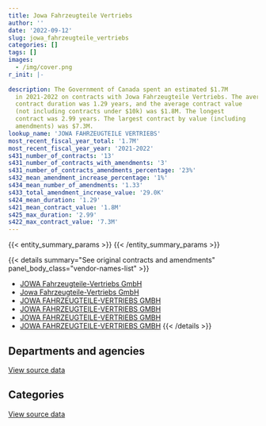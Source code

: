 ```yaml
---
title: Jowa Fahrzeugteile Vertriebs
author: ''
date: '2022-09-12'
slug: jowa_fahrzeugteile_vertriebs
categories: []
tags: []
images:
  - /img/cover.png
r_init: |-
  
description: The Government of Canada spent an estimated $1.7M
  in 2021-2022 on contracts with Jowa Fahrzeugteile Vertriebs. The average
  contract duration was 1.29 years, and the average contract value
  (not including contracts under $10k) was $1.8M. The longest
  contract was 2.99 years. The largest contract by value (including
  amendments) was $7.3M.
lookup_name: 'JOWA FAHRZEUGTEILE VERTRIEBS'
most_recent_fiscal_year_total: '1.7M'
most_recent_fiscal_year_year: '2021-2022'
s431_number_of_contracts: '13'
s431_number_of_contracts_with_amendments: '3'
s431_number_of_contracts_amendments_percentage: '23%'
s432_mean_amendment_increase_percentage: '1%'
s434_mean_number_of_amendments: '1.33'
s433_total_amendment_increase_value: '29.0K'
s424_mean_duration: '1.29'
s421_mean_contract_value: '1.8M'
s425_max_duration: '2.99'
s422_max_contract_value: '7.3M'
---
```


<script src="/rmarkdown-libs/htmlwidgets/htmlwidgets.js"></script>
<link href="/rmarkdown-libs/datatables-css/datatables-crosstalk.css" rel="stylesheet" />
<script src="/rmarkdown-libs/datatables-binding/datatables.js"></script>
<script src="/rmarkdown-libs/jquery/jquery-3.6.0.min.js"></script>
<link href="/rmarkdown-libs/dt-core-bootstrap/css/dataTables.bootstrap.min.css" rel="stylesheet" />
<link href="/rmarkdown-libs/dt-core-bootstrap/css/dataTables.bootstrap.extra.css" rel="stylesheet" />
<script src="/rmarkdown-libs/dt-core-bootstrap/js/jquery.dataTables.min.js"></script>
<script src="/rmarkdown-libs/dt-core-bootstrap/js/dataTables.bootstrap.min.js"></script>
<link href="/rmarkdown-libs/crosstalk/css/crosstalk.min.css" rel="stylesheet" />
<script src="/rmarkdown-libs/crosstalk/js/crosstalk.min.js"></script>
<script src="/rmarkdown-libs/htmlwidgets/htmlwidgets.js"></script>
<link href="/rmarkdown-libs/datatables-css/datatables-crosstalk.css" rel="stylesheet" />
<script src="/rmarkdown-libs/datatables-binding/datatables.js"></script>
<script src="/rmarkdown-libs/jquery/jquery-3.6.0.min.js"></script>
<link href="/rmarkdown-libs/dt-core-bootstrap/css/dataTables.bootstrap.min.css" rel="stylesheet" />
<link href="/rmarkdown-libs/dt-core-bootstrap/css/dataTables.bootstrap.extra.css" rel="stylesheet" />
<script src="/rmarkdown-libs/dt-core-bootstrap/js/jquery.dataTables.min.js"></script>
<script src="/rmarkdown-libs/dt-core-bootstrap/js/dataTables.bootstrap.min.js"></script>
<link href="/rmarkdown-libs/crosstalk/css/crosstalk.min.css" rel="stylesheet" />
<script src="/rmarkdown-libs/crosstalk/js/crosstalk.min.js"></script>

{{< entity_summary_params >}}
{{< /entity_summary_params >}}

{{< details summary="See original contracts and amendments" panel_body_class="vendor-names-list" >}}
- [JOWA Fahrzeugteile-Vertriebs GmbH](https://search.open.canada.ca/en/ct/?sort=contract_value_f%20desc&page=1&search_text=%22JOWA%20Fahrzeugteile-Vertriebs%20GmbH%22)
- [Jowa Fahrzeugteile-Vertriebs GmbH](https://search.open.canada.ca/en/ct/?sort=contract_value_f%20desc&page=1&search_text=%22Jowa%20Fahrzeugteile-Vertriebs%20GmbH%22)
- [JOWA FAHRZEUGTEILE-VERTRIEBS GMBH](https://search.open.canada.ca/en/ct/?sort=contract_value_f%20desc&page=1&search_text=%22JOWA%20%20FAHRZEUGTEILE-VERTRIEBS%20GMBH%22)
- [JOWA FAHRZEUGTEILE-VERTRIEBS GMBH](https://search.open.canada.ca/en/ct/?sort=contract_value_f%20desc&page=1&search_text=%22JOWA%20%20%20%20%20%20%20%20%20%20%20%20%20%20%20%20%20%20%20%20%20%20%20%20%20%20FAHRZEUGTEILE-VERTRIEBS%20GMBH%22)
- [JOWA FAHRZEUGTEILE-VERTRIEBS GMBH](https://search.open.canada.ca/en/ct/?sort=contract_value_f%20desc&page=1&search_text=%22JOWA%20%20%20%20%20FAHRZEUGTEILE-VERTRIEBS%20GMBH%22)
- [JOWA FAHRZEUGTEILE-VERTRIEBS GMBH](https://search.open.canada.ca/en/ct/?sort=contract_value_f%20desc&page=1&search_text=%22JOWA%20FAHRZEUGTEILE-VERTRIEBS%20GMBH%22)
{{< /details >}}

## Departments and agencies

<div id="htmlwidget-1" style="width:100%;height:auto;" class="datatables html-widget"></div>
<script type="application/json" data-for="htmlwidget-1">{"x":{"style":"bootstrap","filter":"none","vertical":false,"data":[["<a href=\"/departments/dnd-mdn/\">National Defence<\/a>"],[2551131.05],[6122610.03],[6126461.67],[1715667.2]],"container":"<table class=\"table table-striped table-hover row-border order-column display\">\n  <thead>\n    <tr>\n      <th>Department<\/th>\n      <th>2018-2019<\/th>\n      <th>2019-2020<\/th>\n      <th>2020-2021<\/th>\n      <th>2021-2022<\/th>\n    <\/tr>\n  <\/thead>\n<\/table>","options":{"order":[[4,"desc"]],"pageLength":10,"autoWidth":true,"columnDefs":[{"targets":1,"render":"function(data, type, row, meta) {\n    return type !== 'display' ? data : DTWidget.formatCurrency(data, \"$\", 2, 3, \",\", \".\", true, null);\n  }"},{"targets":2,"render":"function(data, type, row, meta) {\n    return type !== 'display' ? data : DTWidget.formatCurrency(data, \"$\", 2, 3, \",\", \".\", true, null);\n  }"},{"targets":3,"render":"function(data, type, row, meta) {\n    return type !== 'display' ? data : DTWidget.formatCurrency(data, \"$\", 2, 3, \",\", \".\", true, null);\n  }"},{"targets":4,"render":"function(data, type, row, meta) {\n    return type !== 'display' ? data : DTWidget.formatCurrency(data, \"$\", 2, 3, \",\", \".\", true, null);\n  }"},{"width":"16%","targets":[1,2,3,4]},{"className":"dt-right","targets":[1,2,3,4]}],"orderClasses":false}},"evals":["options.columnDefs.0.render","options.columnDefs.1.render","options.columnDefs.2.render","options.columnDefs.3.render"],"jsHooks":[]}</script>
<p class="text-right">
<a href="https://github.com/GoC-Spending/contracts-data/tree/main/data/out/vendors/jowa_fahrzeugteile_vertriebs/summary_by_fiscal_year_by_department.csv" class="source-data-link btn btn-link">View source data</a>
</p>

## Categories

<div id="htmlwidget-2" style="width:100%;height:auto;" class="datatables html-widget"></div>
<script type="application/json" data-for="htmlwidget-2">{"x":{"style":"bootstrap","filter":"none","vertical":false,"data":[["<a href=\"/categories/defence/\">Defence<\/a>"],[2551131.05],[6122610.03],[6126461.67],[1715667.2]],"container":"<table class=\"table table-striped table-hover row-border order-column display\">\n  <thead>\n    <tr>\n      <th>Category<\/th>\n      <th>2018-2019<\/th>\n      <th>2019-2020<\/th>\n      <th>2020-2021<\/th>\n      <th>2021-2022<\/th>\n    <\/tr>\n  <\/thead>\n<\/table>","options":{"order":[[4,"desc"]],"dom":"t","pageLength":30,"autoWidth":true,"columnDefs":[{"targets":1,"render":"function(data, type, row, meta) {\n    return type !== 'display' ? data : DTWidget.formatCurrency(data, \"$\", 2, 3, \",\", \".\", true, null);\n  }"},{"targets":2,"render":"function(data, type, row, meta) {\n    return type !== 'display' ? data : DTWidget.formatCurrency(data, \"$\", 2, 3, \",\", \".\", true, null);\n  }"},{"targets":3,"render":"function(data, type, row, meta) {\n    return type !== 'display' ? data : DTWidget.formatCurrency(data, \"$\", 2, 3, \",\", \".\", true, null);\n  }"},{"targets":4,"render":"function(data, type, row, meta) {\n    return type !== 'display' ? data : DTWidget.formatCurrency(data, \"$\", 2, 3, \",\", \".\", true, null);\n  }"},{"width":"16%","targets":[1,2,3,4]},{"className":"dt-right","targets":[1,2,3,4]}],"orderClasses":false,"lengthMenu":[10,25,30,50,100]}},"evals":["options.columnDefs.0.render","options.columnDefs.1.render","options.columnDefs.2.render","options.columnDefs.3.render"],"jsHooks":[]}</script>
<p class="text-right">
<a href="https://github.com/GoC-Spending/contracts-data/tree/main/data/out/vendors/jowa_fahrzeugteile_vertriebs/summary_by_fiscal_year_by_category.csv" class="source-data-link btn btn-link">View source data</a>
</p>
